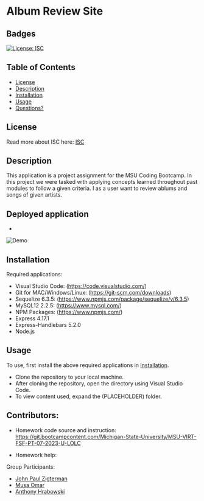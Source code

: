 # Album Review Site

## Badges

[![License: ISC](https://img.shields.io/badge/License-ISC-blue.svg)](https://opensource.org/license/isc-license-txt/)

## Table of Contents

- [License](#license)
- [Description](#description)
- [Installation](#installation)
- [Usage](#usage)
- [Questions?](#questions)

## License

Read more about ISC here:
[ISC](https://opensource.org/license/isc-license-txt/)

## Description

This application is a project assignment for the MSU Coding Bootcamp.
In this project we were tasked with applying concepts learned throughout past modules to follow a given criteria. I as a user want to review ablums and songs of given artists.

   

## Deployed application
- 

![Demo](./utils/)

## Installation

Required applications:
- Visual Studio Code: (https://code.visualstudio.com/)
- Git for MAC/Windows/Linux: (https://git-scm.com/downloads)
- Sequelize 6.3.5: (https://www.npmjs.com/package/sequelize/v/6.3.5)
- MySQL12 2.2.5: (https://www.mysql.com/)
- NPM Packages: (https://www.npmjs.com/)
- Express 4.17.1 
- Express-Handlebars 5.2.0
- Node.js
## Usage

To use, first install the above required applications in [Installation](#installation).

- Clone the repository to your local machine.
- After cloning the repository, open the directory using Visual Studio Code.
- To view content used, expand the (PLACEHOLDER) folder. 


## Contributors:
- Homework code source and instruction: https://git.bootcampcontent.com/Michigan-State-University/MSU-VIRT-FSF-PT-07-2023-U-LOLC

- Homework help: 

Group Participants:     
- [John Paul Zigterman](https://github.com/JohnPaulZigterman)
- [Musa Omar](https://github.com/musaomark01)
- [Anthony Hrabowski](https://github.com/Ajhrabowski)

